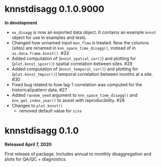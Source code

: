 # knnstdisagg 0.1.0.9000

**In development**

* `ex_disagg` is now an exported data object. It contains an example `knnst` object for use in examples and tests.
* Changed how unnamed input `mon_flow` is treated. Now the columns (sites) are renamed in `knn_space_time_disagg()`, instead of in `as.data.frame.knnst()`. #33
* Added computation of (`knnst_spatial_cor()`) and plotting for (`plot.knnst_spcor()`) spatial correlation between sites. #29
* Added computation of (`knnst_temporal_cor()`) and plotting for (`plot.knnst_tmpcor()`) temporal correlation between months at a site. #30
* Fixed bug related to how lag-1 correlation was computed for the historical/pattern data. #27
* Added `random_seed` argument to `knn_space_time_disagg()` and `knn_get_index_year()` to assist with reproducibility. #28
* Changes to `plot.knnst()`
    * removed default value for `site`
    

# knnstdisagg 0.1.0

**Released April 7, 2020**

First release of package. Includes annual to monthly disaggregation and plots for QA/QC + diagnostics.
